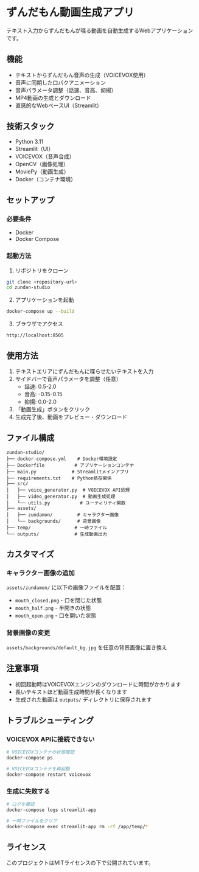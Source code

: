 # ずんだもん動画生成アプリ

テキスト入力からずんだもんが喋る動画を自動生成するWebアプリケーションです。

## 機能

- テキストからずんだもん音声の生成（VOICEVOX使用）
- 音声に同期した口パクアニメーション
- 音声パラメータ調整（話速、音高、抑揚）
- MP4動画の生成とダウンロード
- 直感的なWebベースUI（Streamlit）

## 技術スタック

- Python 3.11
- Streamlit（UI）
- VOICEVOX（音声合成）
- OpenCV（画像処理）
- MoviePy（動画生成）
- Docker（コンテナ環境）

## セットアップ

### 必要条件

- Docker
- Docker Compose

### 起動方法

1. リポジトリをクローン
```bash
git clone <repository-url>
cd zundan-studio
```

2. アプリケーションを起動
```bash
docker-compose up --build
```

3. ブラウザでアクセス
```
http://localhost:8505
```

## 使用方法

1. テキストエリアにずんだもんに喋らせたいテキストを入力
2. サイドバーで音声パラメータを調整（任意）
   - 話速: 0.5-2.0
   - 音高: -0.15-0.15
   - 抑揚: 0.0-2.0
3. 「動画生成」ボタンをクリック
4. 生成完了後、動画をプレビュー・ダウンロード

## ファイル構成

```
zundan-studio/
├── docker-compose.yml    # Docker環境設定
├── Dockerfile           # アプリケーションコンテナ
├── main.py             # Streamlitメインアプリ
├── requirements.txt    # Python依存関係
├── src/
│   ├── voice_generator.py  # VOICEVOX API処理
│   ├── video_generator.py  # 動画生成処理
│   └── utils.py           # ユーティリティ関数
├── assets/
│   ├── zundamon/         # キャラクター画像
│   └── backgrounds/      # 背景画像
├── temp/                # 一時ファイル
└── outputs/             # 生成動画出力
```

## カスタマイズ

### キャラクター画像の追加

`assets/zundamon/` に以下の画像ファイルを配置：
- `mouth_closed.png` - 口を閉じた状態
- `mouth_half.png` - 半開きの状態  
- `mouth_open.png` - 口を開いた状態

### 背景画像の変更

`assets/backgrounds/default_bg.jpg` を任意の背景画像に置き換え

## 注意事項

- 初回起動時はVOICEVOXエンジンのダウンロードに時間がかかります
- 長いテキストほど動画生成時間が長くなります
- 生成された動画は `outputs/` ディレクトリに保存されます

## トラブルシューティング

### VOICEVOX APIに接続できない

```bash
# VOICEVOXコンテナの状態確認
docker-compose ps

# VOICEVOXコンテナを再起動
docker-compose restart voicevox
```

### 生成に失敗する

```bash
# ログを確認
docker-compose logs streamlit-app

# 一時ファイルをクリア
docker-compose exec streamlit-app rm -rf /app/temp/*
```

## ライセンス

このプロジェクトはMITライセンスの下で公開されています。